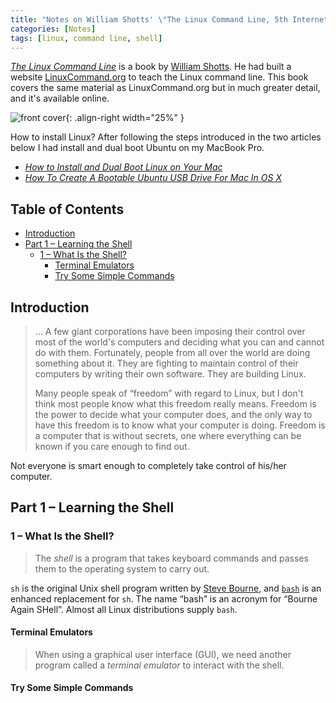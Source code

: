 ```yaml
---
title: "Notes on William Shotts' \"The Linux Command Line, 5th Internet Edition\""
categories: [Notes]
tags: [linux, command line, shell]
---
```


[*The Linux Command Line*](http://linuxcommand.org/tlcl.php) is a book by [William Shotts](https://twitter.com/william_shotts). He had built a website [LinuxCommand.org](http://linuxcommand.org/index.php) to teach the Linux command line. This book covers the same material as LinuxCommand.org but in much greater detail, and it's available online.

![front cover](http://linuxcommand.org/images/lcl2_front_new.png){: .align-right width="25%" }

How to install Linux? After following the steps introduced in the two articles below I had install and dual boot Ubuntu on my MacBook Pro.

- [*How to Install and Dual Boot Linux on Your Mac*](https://www.makeuseof.com/tag/install-linux-macbook-pro/)
- [*How To Create A Bootable Ubuntu USB Drive For Mac In OS X*](https://itsfoss.com/create-bootable-ubuntu-usb-drive-mac-os/)

## Table of Contents <!-- omit in toc -->

- [Introduction](#introduction)
- [Part 1 – Learning the Shell](#part-1--learning-the-shell)
  - [1 – What Is the Shell?](#1--what-is-the-shell)
    - [Terminal Emulators](#terminal-emulators)
    - [Try Some Simple Commands](#try-some-simple-commands)

## Introduction

> ... A few giant corporations have been imposing their control over most of the world's computers and deciding what you can and cannot do with them. Fortunately, people from all over the world are doing something about it. They are fighting to maintain control of their computers by writing their own software. They are building Linux.
>
> Many people speak of “freedom” with regard to Linux, but I don't think most people know what this freedom really means. Freedom is the power to decide what your computer does, and the only way to have this freedom is to know what your computer is doing. Freedom is a computer that is without secrets, one where everything can be known if you care enough to find out.

Not everyone is smart enough to completely take control of his/her computer.

## Part 1 – Learning the Shell

### 1 – What Is the Shell?

> The *shell* is a program that takes keyboard commands and passes them to the operating system to carry out.

`sh` is the original Unix shell program written by [Steve Bourne](https://en.wikipedia.org/wiki/Stephen_R._Bourne), and [`bash`](https://www.gnu.org/software/bash/) is an enhanced replacement for `sh`. The name “bash” is an acronym for “Bourne Again SHell”. Almost all Linux distributions supply `bash`.

#### Terminal Emulators

> When using a graphical user interface (GUI), we need another program called a *terminal emulator* to interact with the shell.

#### Try Some Simple Commands
